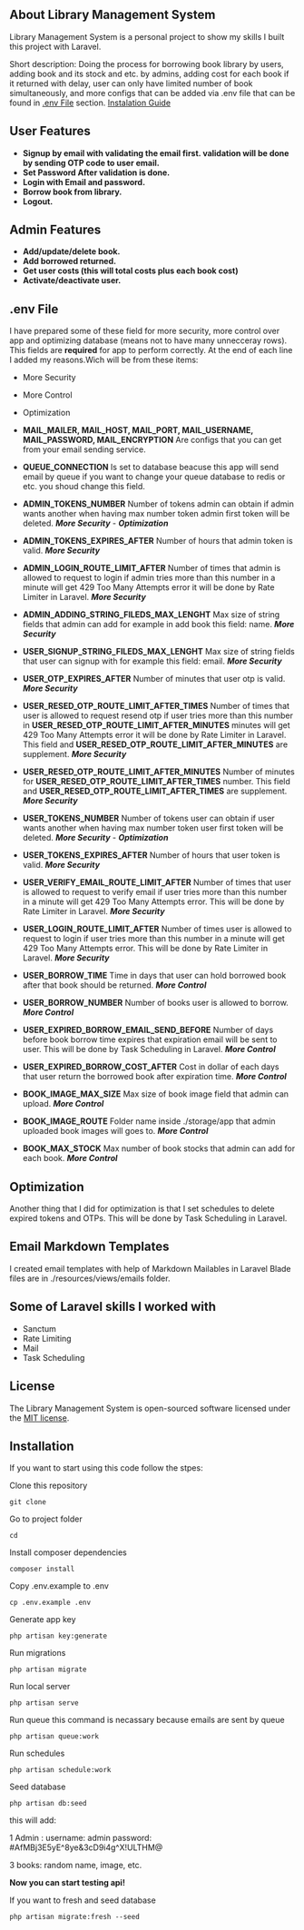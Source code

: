 ## About Library Management System

Library Management System is a personal project to show my skills I built this project with Laravel.

Short description:
Doing the process for borrowing book library by users, adding book and its stock and etc. by admins, adding cost for each book if it returned with delay, user can only have limited number of book simultaneously, and more configs that can be added via .env file that can be found in [.env File](#.env-file) section.
[Instalation Guide](#installation-guide)

## User Features

- **Signup by email with validating the email first. validation will be done by sending OTP code to user email.**
- **Set Password After validation is done.**
- **Login with Email and password.**
- **Borrow book from library.**
- **Logout.**

## Admin Features

- **Add/update/delete book.**
- **Add borrowed returned.**
- **Get user costs (this will total costs plus each book cost)**
- **Activate/deactivate user.**

## .env File

I have prepared some of these field for more security, more control over app and optimizing database (means not to have many unnecceray rows). This fields are **required** for app to perform correctly.
At the end of each line I added my reasons.Wich will be from these items:

- More Security
- More Control
- Optimization

- **MAIL_MAILER, MAIL_HOST, MAIL_PORT, MAIL_USERNAME, MAIL_PASSWORD, MAIL_ENCRYPTION** Are configs that you can get from your email sending service.
- **QUEUE_CONNECTION** Is set to database beacuse this app will send email by queue if you want to change your queue database to redis or etc. you shoud change this field.
- **ADMIN_TOKENS_NUMBER** Number of tokens admin can obtain if admin wants another when having max number token admin first token will be deleted. ***More Security*** - ***Optimization***
- **ADMIN_TOKENS_EXPIRES_AFTER** Number of hours that admin token is valid. ***More Security***
- **ADMIN_LOGIN_ROUTE_LIMIT_AFTER** Number of times that admin is allowed to request to login if admin tries more than this number in a minute will get 429 Too Many Attempts error it will be done by Rate Limiter in Laravel. ***More Security***
- **ADMIN_ADDING_STRING_FILEDS_MAX_LENGHT** Max size of string fields that admin can add for example in add book this field: name. ***More Security***
- **USER_SIGNUP_STRING_FILEDS_MAX_LENGHT** Max size of string fields that user can signup with for example this field: email. ***More Security***
- **USER_OTP_EXPIRES_AFTER** Number of minutes that user otp is valid. ***More Security***
- **USER_RESED_OTP_ROUTE_LIMIT_AFTER_TIMES** Number of times that user is allowed to request resend otp if user tries more than this number in **USER_RESED_OTP_ROUTE_LIMIT_AFTER_MINUTES** minutes will get 429 Too Many Attempts error it will be done by Rate Limiter in Laravel. This field and **USER_RESED_OTP_ROUTE_LIMIT_AFTER_MINUTES** are supplement. ***More Security***
- **USER_RESED_OTP_ROUTE_LIMIT_AFTER_MINUTES** Number of minutes for **USER_RESED_OTP_ROUTE_LIMIT_AFTER_TIMES** number. This field and **USER_RESED_OTP_ROUTE_LIMIT_AFTER_TIMES** are supplement. ***More Security***
- **USER_TOKENS_NUMBER** Number of tokens user can obtain if user wants another when having max number token user first token will be deleted. ***More Security*** - ***Optimization***
- **USER_TOKENS_EXPIRES_AFTER** Number of hours that user token is valid. ***More Security***
- **USER_VERIFY_EMAIL_ROUTE_LIMIT_AFTER** Number of times that user is allowed to request to verify email if user tries more than this number in a minute will get 429 Too Many Attempts error. This will be done by Rate Limiter in Laravel. ***More Security***
- **USER_LOGIN_ROUTE_LIMIT_AFTER** Number of times user is allowed to request to login if user tries more than this number in a minute will get 429 Too Many Attempts error. This will be done by Rate Limiter in Laravel. ***More Security***
- **USER_BORROW_TIME** Time in days that user can hold borrowed book after that book should be returned. ***More Control***
- **USER_BORROW_NUMBER** Number of books user is allowed to borrow. ***More Control***
- **USER_EXPIRED_BORROW_EMAIL_SEND_BEFORE** Number of days before book borrow time expires that expiration email will be sent to user. This will be done by Task Scheduling in Laravel. ***More Control***
- **USER_EXPIRED_BORROW_COST_AFTER** Cost in dollar of each days that user return the borrowed book after expiration time. ***More Control***
- **BOOK_IMAGE_MAX_SIZE** Max size of book image field that admin can upload. ***More Control***
- **BOOK_IMAGE_ROUTE** Folder name inside ./storage/app that admin uploaded book images will goes to. ***More Control***
- **BOOK_MAX_STOCK** Max number of book stocks that admin can add for each book. ***More Control***

## Optimization

Another thing that I did for optimization is that I set schedules to delete expired tokens and OTPs.
This will be done by Task Scheduling in Laravel.

## Email Markdown Templates

I created email templates with help of Markdown Mailables in Laravel
Blade files are in ./resources/views/emails folder.

## Some of Laravel skills I worked with

- Sanctum
- Rate Limiting
- Mail
- Task Scheduling

## License

The Library Management System is open-sourced software licensed under the [MIT license](https://opensource.org/licenses/MIT).

## Installation

If you want to start using this code follow the stpes:

Clone this repository

```
git clone 
```

Go to project folder

```
cd
```

Install composer dependencies

```
composer install
```

Copy .env.example to .env

```
cp .env.example .env
```

Generate app key

```
php artisan key:generate
```

Run migrations

```
php artisan migrate
```

Run local server

```
php artisan serve
```

Run queue this command is necassary because emails are sent by queue

```
php artisan queue:work
```

Run schedules

```
php artisan schedule:work
```

Seed database

```
php artisan db:seed
```

this will add:

1 Admin :
username: admin
password: #AfMBj3E5yE^8ye&3cD9i4g^X!ULTHM@

3 books:
random name, image, etc.

**Now you can start testing api!**

If you want to fresh and seed database

```
php artisan migrate:fresh --seed
```